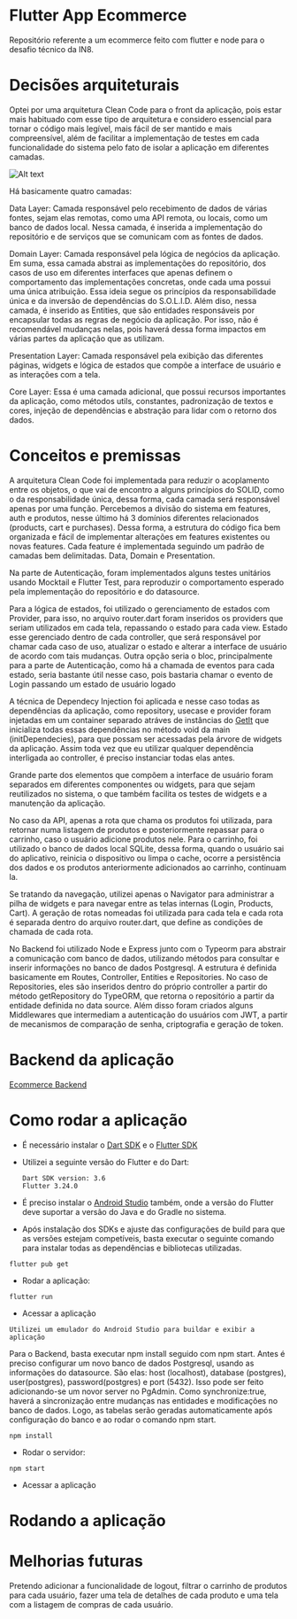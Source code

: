 # Flutter App Ecommerce

Repositório referente a um ecommerce feito com flutter e node para o desafio técnico da IN8.


# Decisões arquiteturais
  
  Optei por uma arquitetura Clean Code para o front da aplicação, pois estar mais habituado com esse tipo de arquitetura e considero essencial para tornar o código mais legível, mais fácil de ser mantido e mais compreensível, além de facilitar a implementação de testes em cada funcionalidade do sistema pelo fato de isolar a aplicação em diferentes camadas.
  
  ![Alt text](images/clean_code.jpeg)

  Há basicamente quatro camadas:

  Data Layer: Camada responsável pelo recebimento de dados de várias fontes, sejam elas remotas, como uma API remota, ou locais, como um banco de dados local. Nessa camada, é inserida a implementação do repositório e de serviços que se comunicam com as fontes de dados.

  Domain Layer: Camada responsável pela lógica de negócios da aplicação. Em suma, essa camada abstrai as implementações do repositório, dos casos de uso em diferentes interfaces que apenas definem o comportamento das implementações concretas, onde cada uma possui uma única atribuição. Essa ideia segue os princípios da responsabilidade única e da inversão de dependências do S.O.L.I.D. Além diso, nessa camada, é inserido as Entities, que são entidades responsáveis por encapsular todas as regras de negócio da aplicação. Por isso, não é recomendável mudanças nelas, pois haverá dessa forma impactos em várias partes da aplicação que as utilizam.

  Presentation Layer: Camada responsável pela exibição das diferentes páginas, widgets e lógica de estados que compõe a interface de usuário e as interações com a tela.

  Core Layer: Essa é uma camada adicional, que possui recursos importantes da aplicação, como métodos utils, constantes, padronização de textos e cores, injeção de dependências e abstração para lidar com o retorno dos dados.

# Conceitos e premissas

  A arquitetura Clean Code foi implementada para reduzir o acoplamento entre os objetos, o que vai de encontro a alguns princípios do SOLID, como o da responsabilidade única, dessa forma, cada camada será responsável apenas por uma função. Percebemos a divisão do sistema em features, auth e produtos, nesse último há 3 domínios diferentes relacionados (products, cart e purchases). Dessa forma, a estrutura do código fica bem organizada e fácil de implementar alterações em features existentes ou novas features. Cada feature é implementada seguindo um padrão de camadas bem delimitadas. Data, Domain e Presentation. 

  Na parte de Autenticação, foram implementados alguns testes unitários usando Mocktail e Flutter Test, para reproduzir o comportamento esperado pela implementação do repositório e do datasource.

  Para a lógica de estados, foi utilizado o gerenciamento de estados com Provider, para isso, no arquivo router.dart foram inseridos os providers que seriam utilizados em cada tela, repassando o estado para cada view. Estado esse gerenciado dentro de cada controller, que será responsável por chamar cada caso de uso, atualizar o estado e alterar a interface de usuário de acordo com tais mudanças. Outra opção seria o bloc, principalmente para a parte de Autenticação, como há a chamada de eventos para cada estado, seria bastante útil nesse caso, pois bastaria chamar o evento de Login passando um estado de usuário logado

  A técnica de Dependecy Injection foi aplicada e nesse caso todas as dependências da aplicação, como repository, usecase e provider foram injetadas em um container separado atráves de instâncias do [GetIt](https://pub.dev/packages/get_it) que inicializa todas essas dependências no método void da main (initDependecies), para que possam ser acessadas pela árvore de widgets da aplicação. Assim toda vez que eu utilizar qualquer dependência interligada ao controller, é preciso instanciar todas elas antes.
  
  Grande parte dos elementos que compõem a interface de usuário foram separados em diferentes componentes ou widgets, para que sejam reutilizados no sistema, o que também facilita os testes de widgets e a manutenção da aplicação.
  
  No caso da API, apenas a rota que chama os produtos foi utilizada, para retornar numa listagem de produtos e posteriormente repassar para o carrinho, caso o usuário adicione produtos nele. Para o carrinho, foi utilizado o banco de dados local SQLite, dessa forma, quando o usuário sai do aplicativo, reinicia o dispositivo ou limpa o cache, ocorre a persistência dos dados e os produtos anteriormente adicionados ao carrinho, continuam la.

  Se tratando da navegação, utilizei apenas o Navigator para administrar a pilha de widgets e para navegar entre as telas internas (Login, Products, Cart). A geração de rotas nomeadas foi utilizada para cada tela e cada rota é separada dentro do arquivo router.dart, que define as condições de chamada de cada rota.

  No Backend foi utilizado Node e Express junto com o Typeorm para abstrair a comunicação com banco de dados, utilizando métodos para consultar e inserir informações no banco de dados Postgresql. A estrutura é definida basicamente em Routes, Controller, Entities e Repositories. No caso de Repositories, eles são inseridos dentro do próprio controller a partir do método getRepository do TypeORM, que retorna o repositório a partir da entidade definida no data source. Além disso foram criados alguns Middlewares que intermediam a autenticação do usuários com JWT, a partir de mecanismos de comparação de senha, criptografia e geração de token.

# Backend da aplicação

 [Ecommerce Backend](https://github.com/renanmdreis45/backend_app_ecommerce)
  
 # Como rodar a aplicação
  
  - É necessário instalar o [Dart SDK](https://dart.dev/get-dart) e  o [Flutter SDK](https://docs.flutter.dev/get-started/install)
  - Utilizei a seguinte versão do Flutter e do Dart:
        
        Dart SDK version: 3.6 
        Flutter 3.24.0 

  - É preciso instalar o [Android Studio](https://developer.android.com/studio) também, onde a versão do Flutter deve suportar a versão do Java e do Gradle no sistema.
  - Após instalação dos SDKs e ajuste das configurações de build para que as versões estejam competíveis, basta executar o seguinte comando para instalar todas as dependências e bibliotecas utilizadas.

```
flutter pub get
```

- Rodar a aplicação: 

```
flutter run
```

- Acessar a aplicação

```
Utilizei um emulador do Android Studio para buildar e exibir a aplicação
```

  Para o Backend, basta executar npm install seguido com npm start. Antes é preciso configurar um novo banco de dados Postgresql, usando as informações do datasource. São elas: host (localhost), database (postgres), user(postgres), password(postgres) e port (5432). Isso pode ser feito adicionando-se um novor server no PgAdmin. Como synchronize:true,
  haverá a sincronização entre mudanças nas entidades e modificações no banco de dados. Logo, as tabelas serão geradas automaticamente após configuração do banco e ao rodar o comando npm start.


```
npm install
```

- Rodar o servidor: 

```
npm start
```

- Acessar a aplicação

# Rodando a aplicação



# Melhorias futuras
  
  Pretendo adicionar a funcionalidade de logout, filtrar o carrinho de produtos para cada usuário, fazer uma tela de detalhes de cada produto e uma tela com a listagem de compras de cada usuário.

